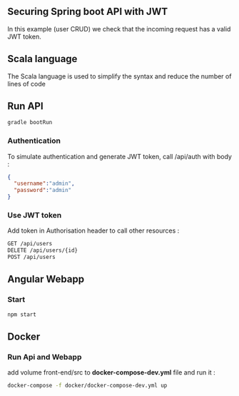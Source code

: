 Securing Spring boot API with JWT
---------------------------------

In this example (user CRUD)  we check that the incoming request has a valid JWT token.

Scala language
----------------
The Scala language is used to simplify the syntax and reduce the number of lines of code

Run API
-----------
```sh
gradle bootRun
```

### Authentication
To simulate authentication and generate JWT token, call /api/auth with body :
```json
{
  "username":"admin", 
  "password":"admin"
}
```

### Use JWT token
Add token in Authorisation header to call other resources :

```html
GET /api/users
DELETE /api/users/{id}
POST /api/users
```

Angular Webapp
----------------

### Start 

```sh
npm start 
```

Docker
----------------

### Run Api and Webapp

add volume front-end/src to **docker-compose-dev.yml** file and run it :

```sh
docker-compose -f docker/docker-compose-dev.yml up
```

